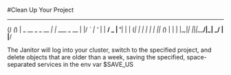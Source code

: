 #Clean Up Your Project

   _             _ _
  (_)           (_) |
   _  __ _ _ __  _| |_ ___  _ __
  | |/ _` | '_ \| | __/ _ \| '__|
  | | (_| | | | | | || (_) | |
  | |\__,_|_| |_|_|\__\___/|_|
_/ |
|__/

The Janitor will log into your cluster, switch to the specified project, and delete objects that are older than a week, saving the specified, space-separated services in the env var $SAVE_US
